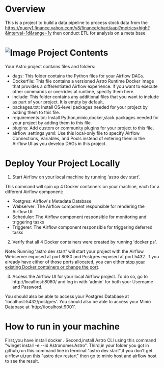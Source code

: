 Overview
========
This is a project to build a data pipeline to process stock data from the https://query1.finance.yahoo.com/v8/finance/chart/aapl?metrics=high?&interval=1d&range=1y then conduct ETL for analysis on a meta base

![Image](https://github.com/user-attachments/assets/d622a114-eefa-480b-842e-8e9b5cb5d824)
Project Contents
================

Your Astro project contains files and folders:
- dags: This folder contains the Python files for your Airflow DAGs. 
- Dockerfile: This file contains a versioned Astro Runtime Docker image that provides a differentiated Airflow experience. If you want to execute other commands or overrides at runtime, specify them here.
- include: This folder contains any additional files that you want to include as part of your project. It is empty by default.
- packages.txt: Install OS-level packages needed for your project by adding them to this file. 
- requirements.txt: Install Python,minio,docker,slack packages needed for your project by adding them to this file.
- plugins: Add custom or community plugins for your project to this file.
- airflow_settings.yaml: Use this local-only file to specify Airflow Connections, Variables, and Pools instead of entering them in the Airflow UI as you develop DAGs in this project.

Deploy Your Project Locally
===========================

1. Start Airflow on your local machine by running 'astro dev start'.

This command will spin up 4 Docker containers on your machine, each for a different Airflow component:

- Postgres: Airflow's Metadata Database
- Webserver: The Airflow component responsible for rendering the Airflow UI
- Scheduler: The Airflow component responsible for monitoring and triggering tasks
- Triggerer: The Airflow component responsible for triggering deferred tasks

2. Verify that all 4 Docker containers were created by running 'docker ps'.

Note: Running 'astro dev start' will start your project with the Airflow Webserver exposed at port 8080 and Postgres exposed at port 5432. If you already have either of those ports allocated, you can either [stop your existing Docker containers or change the port](https://www.astronomer.io/docs/astro/cli/troubleshoot-locally#ports-are-not-available-for-my-local-airflow-webserver).

3. Access the Airflow UI for your local Airflow project. To do so, go to http://localhost:8080/ and log in with 'admin' for both your Username and Password.

You should also be able to access your Postgres Database at 'localhost:5432/postgres'.
You should also be able to access your Minio Database at 'http://localhost:9001'.

How to run in your machine
=================================
First,you have install docker .
Second,install Astro CLI using this command "winget install -e --id Astronomer.Astro".
Third,in your folder you got in github,run this command line in terminal "astro dev start",if you don't get airflow ui,run this "astro dev restart" then go to minio host and airflow host to see the result.

